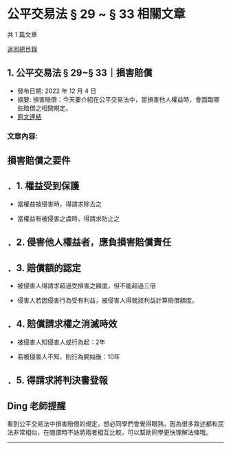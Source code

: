 # 公平交易法 § 29 ~ § 33 相關文章

共 1 篇文章

[返回總目錄](00_總目錄.md)

## 1. 公平交易法 § 29~§ 33｜損害賠償

- 發布日期: 2022 年 12 月 4 日
- 摘要: 損害賠償：今天要介紹在公平交易法中，當損害他人權益時，會面臨哪些賠償之相關規定。
- [原文連結](https://www.jasper-realestate.com/%e6%90%8d%e5%ae%b3%e8%b3%a0%e5%84%9f/)

### 文章內容:

## 損害賠償之要件

## ．1. 權益受到保護

- 當權益被侵害時，得請求除去之

- 當權益有被侵害之虞時，得請求防止之

## ．2. 侵害他人權益者，應負損害賠償責任

## ．3. 賠償額的認定

- 被侵害人得請求超過受損害之額度，但不能超過三倍

- 侵害人若因侵害行為受有利益，被侵害人得就該利益計算賠償額度。

## ．4. 賠償請求權之消滅時效

- 被侵害人知侵害人或行為起：2年

- 若被侵害人不知，則行為開始後：10年

## ．5. 得請求將判決書登報

## Ding 老師提醒

看到公平交易法中損害賠償的規定，想必同學們會覺得眼熟，因為很多敘述都和民法非常相似，在閱讀時不妨將兩者相互比較，可以幫助同學更快理解法條哦。

---

